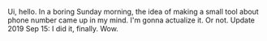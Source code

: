 Ui, hello. In a boring Sunday morning, the idea of making a small tool about phone number came up in my mind. I'm gonna actualize it. Or not.
Update 2019 Sep 15: I did it, finally. Wow.
